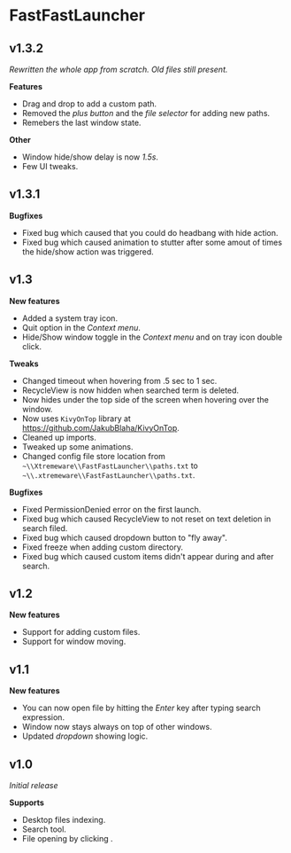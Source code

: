 # FastFastLauncher

## v1.3.2
*Rewritten the whole app from scratch. Old files still present.*

**Features**
 - Drag and drop to add a custom path.
 - Removed the *plus button* and the *file selector* for adding new paths.
 - Remebers the last window state.

**Other**
 - Window hide/show delay is now *1.5s*.
 - Few UI tweaks.

## v1.3.1
**Bugfixes**
 - Fixed bug which caused that you could do headbang with hide action.
 - Fixed bug which caused animation to stutter after some amout of times the hide/show action was triggered.

## v1.3
**New features**
 - Added a system tray icon.
 - Quit option in the *Context menu*.
 - Hide/Show window toggle in the *Context menu* and on tray icon double click.

**Tweaks**
 - Changed timeout when hovering from .5 sec to 1 sec.
 - RecycleView is now hidden when searched term is deleted.
 - Now hides under the top side of the screen when hovering over the window.
 - Now uses `KivyOnTop` library at https://github.com/JakubBlaha/KivyOnTop.
 - Cleaned up imports.
 - Tweaked up some animations.
 - Changed config file store location from `~\\Xtremeware\\FastFastLauncher\\paths.txt` to `~\\.xtremeware\\FastFastLauncher\\paths.txt`.

**Bugfixes**
 - Fixed PermissionDenied error on the first launch.
 - Fixed bug which caused RecycleView to not reset on text deletion in search filed.
 - Fixed bug which caused dropdown button to "fly away".
 - Fixed freeze when adding custom directory.
 - Fixed bug which caused custom items didn't appear during and after search.

## v1.2
**New features**
 - Support for adding custom files.
 - Support for window moving.

## v1.1
**New features**
 - You can now open file by hitting the *Enter* key after typing search expression.
 - Window now stays always on top of other windows.
 - Updated *dropdown* showing logic.

## v1.0
*Initial release*

**Supports**
 - Desktop files indexing.
 - Search tool.
 - File opening by clicking .
